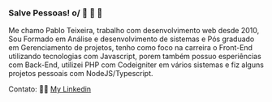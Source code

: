 ### Salve Pessoas! o/ :rocket: :rocket: :rocket: 

Me chamo Pablo Teixeira, trabalho com desenvolvimento web desde 2010, Sou Formado em Análise e desenvolvimento de sistemas e Pós graduado em Gerenciamento de projetos, tenho como foco na carreira o Front-End utilizando tecnologias com Javascript, porem também possuo esperiências com Back-End, utilizei PHP com Codeigniter em vários sistemas e fiz alguns projetos pessoais com NodeJS/Typescript.

Contato: :male_detective: [My Linkedin](https://www.linkedin.com/in/pablo-teixeira-30713777/)
